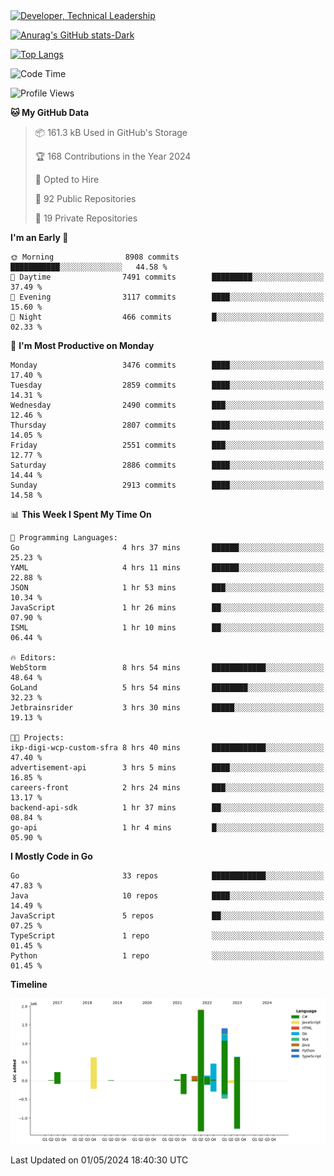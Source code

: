 <div>
  <a href="https://www.linkedin.com/in/arielpineiro/" target="_blank" rel="nofollow noopener noreferrer">
    <img src="https://img.shields.io/badge/-LinkedIn-%230077B5?style=for-the-badge&logo=linkedin&logoColor=white" alt="Developer, Technical Leadership" title="Ariel Piñeiro">
  </a>
</div>

[![Anurag's GitHub stats-Dark](https://github-readme-stats.vercel.app/api?username=arielsrv&show_icons=true&theme=dark#gh-dark-mode-only)](https://github.com/anuraghazra/github-readme-stats#gh-dark-mode-only)

[![Top Langs](https://github-readme-stats.vercel.app/api/top-langs/?username=arielsrv&layout=compact&langs_count=10&theme=dark#gh-dark-mode-only)](https://github.com/anuraghazra/github-readme-stats&theme=dark#gh-dark-mode-only)

<!--START_SECTION:waka-->
![Code Time](http://img.shields.io/badge/Code%20Time-858%20hrs%2029%20mins-blue)

![Profile Views](http://img.shields.io/badge/Profile%20Views-0-blue)

**🐱 My GitHub Data** 

> 📦 161.3 kB Used in GitHub's Storage 
 > 
> 🏆 168 Contributions in the Year 2024
 > 
> 💼 Opted to Hire
 > 
> 📜 92 Public Repositories 
 > 
> 🔑 19 Private Repositories 
 > 
**I'm an Early 🐤** 

```text
🌞 Morning                8908 commits        ███████████░░░░░░░░░░░░░░   44.58 % 
🌆 Daytime                7491 commits        █████████░░░░░░░░░░░░░░░░   37.49 % 
🌃 Evening                3117 commits        ████░░░░░░░░░░░░░░░░░░░░░   15.60 % 
🌙 Night                  466 commits         █░░░░░░░░░░░░░░░░░░░░░░░░   02.33 % 
```
📅 **I'm Most Productive on Monday** 

```text
Monday                   3476 commits        ████░░░░░░░░░░░░░░░░░░░░░   17.40 % 
Tuesday                  2859 commits        ████░░░░░░░░░░░░░░░░░░░░░   14.31 % 
Wednesday                2490 commits        ███░░░░░░░░░░░░░░░░░░░░░░   12.46 % 
Thursday                 2807 commits        ████░░░░░░░░░░░░░░░░░░░░░   14.05 % 
Friday                   2551 commits        ███░░░░░░░░░░░░░░░░░░░░░░   12.77 % 
Saturday                 2886 commits        ████░░░░░░░░░░░░░░░░░░░░░   14.44 % 
Sunday                   2913 commits        ████░░░░░░░░░░░░░░░░░░░░░   14.58 % 
```


📊 **This Week I Spent My Time On** 

```text
💬 Programming Languages: 
Go                       4 hrs 37 mins       ██████░░░░░░░░░░░░░░░░░░░   25.23 % 
YAML                     4 hrs 11 mins       ██████░░░░░░░░░░░░░░░░░░░   22.88 % 
JSON                     1 hr 53 mins        ███░░░░░░░░░░░░░░░░░░░░░░   10.34 % 
JavaScript               1 hr 26 mins        ██░░░░░░░░░░░░░░░░░░░░░░░   07.90 % 
ISML                     1 hr 10 mins        ██░░░░░░░░░░░░░░░░░░░░░░░   06.44 % 

🔥 Editors: 
WebStorm                 8 hrs 54 mins       ████████████░░░░░░░░░░░░░   48.64 % 
GoLand                   5 hrs 54 mins       ████████░░░░░░░░░░░░░░░░░   32.23 % 
Jetbrainsrider           3 hrs 30 mins       █████░░░░░░░░░░░░░░░░░░░░   19.13 % 

🐱‍💻 Projects: 
ikp-digi-wcp-custom-sfra 8 hrs 40 mins       ████████████░░░░░░░░░░░░░   47.40 % 
advertisement-api        3 hrs 5 mins        ████░░░░░░░░░░░░░░░░░░░░░   16.85 % 
careers-front            2 hrs 24 mins       ███░░░░░░░░░░░░░░░░░░░░░░   13.17 % 
backend-api-sdk          1 hr 37 mins        ██░░░░░░░░░░░░░░░░░░░░░░░   08.84 % 
go-api                   1 hr 4 mins         █░░░░░░░░░░░░░░░░░░░░░░░░   05.90 % 
```

**I Mostly Code in Go** 

```text
Go                       33 repos            ████████████░░░░░░░░░░░░░   47.83 % 
Java                     10 repos            ████░░░░░░░░░░░░░░░░░░░░░   14.49 % 
JavaScript               5 repos             ██░░░░░░░░░░░░░░░░░░░░░░░   07.25 % 
TypeScript               1 repo              ░░░░░░░░░░░░░░░░░░░░░░░░░   01.45 % 
Python                   1 repo              ░░░░░░░░░░░░░░░░░░░░░░░░░   01.45 % 
```



**Timeline**

![Lines of Code chart](https://raw.githubusercontent.com/arielsrv/arielsrv/main/assets/bar_graph.png)


 Last Updated on 01/05/2024 18:40:30 UTC
<!--END_SECTION:waka-->
